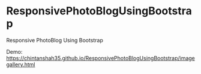 # ResponsivePhotoBlogUsingBootstrap
Responsive PhotoBlog Using Bootstrap

Demo: https://chintanshah35.github.io/ResponsivePhotoBlogUsingBootstrap/imagegallery.html
